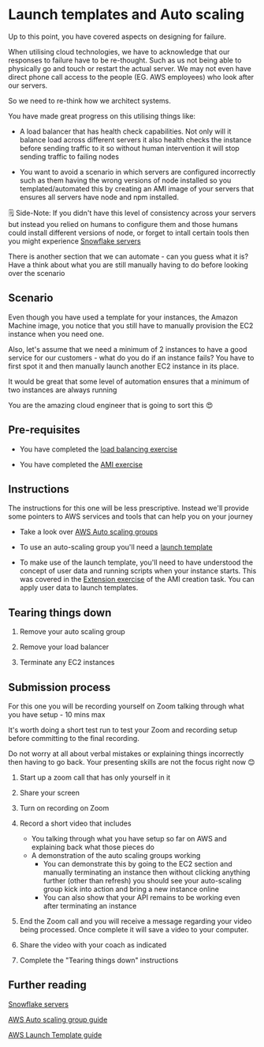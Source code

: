 # Launch templates and Auto scaling

Up to this point, you have covered aspects on designing for failure.

When utilising cloud technologies, we have to acknowledge that our responses to failure have to be re-thought. Such as us not being able to physically go and touch or restart the actual server. We may not even have direct phone call access to the people (EG. AWS employees) who look after our servers.

So we need to re-think how we architect systems.

You have made great progress on this utilising things like:

* A load balancer that has health check capabilities. Not only will it balance load across different servers it also health checks the instance before sending traffic to it so without human intervention it will stop sending traffic to failing nodes

* You want to avoid a scenario in which servers are configured incorrectly such as them having the wrong versions of node installed so you templated/automated this by creating an AMI image of your servers that ensures all servers have node and npm installed.


🗒️ Side-Note: If you didn't have this level of consistency across your servers but instead you relied on humans to configure them and those humans could install different versions of node, or forget to intall certain tools then you might experience [Snowflake servers](https://martinfowler.com/bliki/SnowflakeServer.html)

There is another section that we can automate - can you guess what it is? Have a think about what you are still manually having to do before looking over the scenario

## Scenario

Even though you have used a template for your instances, the Amazon Machine image, you notice that you still have to manually provision the EC2 instance when you need one.

Also, let's assume that we need a minimum of 2 instances to have a good service for our customers - what do you do if an instance fails? You have to first spot it and then manually launch another EC2 instance in its place.

It would be great that some level of automation ensures that a minimum of two instances are always running 

You are the amazing cloud engineer that is going to sort this 😍

## Pre-requisites

- You have completed the [load balancing exercise](https://github.com/northcoders/ce-load-balancing-node-api)

- You have completed the [AMI exercise](https://github.com/northcoders/ce-ami-image-creation)

## Instructions

The instructions for this one will be less prescriptive. Instead we'll provide some pointers to AWS services and tools that can help you on your journey

- Take a look over [AWS Auto scaling groups](https://docs.aws.amazon.com/autoscaling/ec2/userguide/create-asg-launch-template.html)

- To use an auto-scaling group you'll need a [launch template](https://docs.aws.amazon.com/autoscaling/ec2/userguide/create-launch-template.html)

- To make use of the launch template, you'll need to have understood the concept of user data and running scripts when your instance starts. This was covered in the [Extension exercise](https://github.com/northcoders/ce-ami-image-creation#extension) of the AMI creation task. You can apply user data to launch templates.

## Tearing things down

1. Remove your auto scaling group

2. Remove your load balancer

3. Terminate any EC2 instances


## Submission process

For this one you will be recording yourself on Zoom talking through what you have setup - 10 mins max

It's worth doing a short test run to test your Zoom and recording setup before committing to the final recording.

Do not worry at all about verbal mistakes or explaining things incorrectly then having to go back. Your presenting skills are not the focus right now 😊


1. Start up a zoom call that has only yourself in it

2. Share your screen

3. Turn on recording on Zoom

4. Record a short video that includes
    - You talking through what you have setup so far on AWS and explaining back what those pieces do
    - A demonstration of the auto scaling groups working
        - You can demonstrate this by going to the EC2 section and manually terminating an instance then without clicking anything further (other than refresh) you should see your auto-scaling group kick into action and bring a new instance online
        - You can also show that your API remains to be working even after terminating an instance

5. End the Zoom call and you will receive a message regarding your video being processed. Once complete it will save a video to your computer.

6. Share the video with your coach as indicated

7. Complete the "Tearing things down" instructions

## Further reading

[Snowflake servers](https://martinfowler.com/bliki/SnowflakeServer.html)

[AWS Auto scaling group guide](https://docs.aws.amazon.com/autoscaling/ec2/userguide/create-asg-launch-template.html)

[AWS Launch Template guide](https://docs.aws.amazon.com/autoscaling/ec2/userguide/create-launch-template.html)

